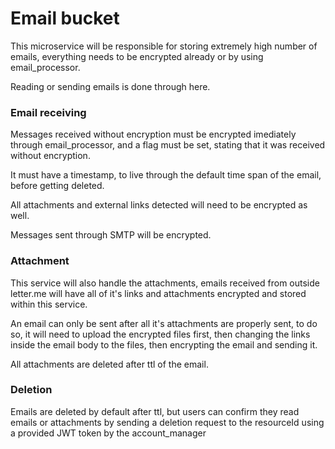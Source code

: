 # Email bucket
This microservice will be responsible for storing extremely high number of emails, everything needs to be encrypted already or by using email_processor.

Reading or sending emails is done through here.

### Email receiving
Messages received without encryption must be encrypted imediately through email_processor, and a flag must be set, stating that it was received without encryption.

It must have a timestamp, to live through the default time span of the email, before getting deleted.

All attachments and external links detected will need to be encrypted as well.

Messages sent through SMTP will be encrypted.

### Attachment
This service will also handle the attachments, emails received from outside letter.me will have all of it's links and attachments encrypted and stored within this service.

An email can only be sent after all it's attachments are properly sent, to do so, it will need to upload the encrypted files first, then changing the links inside the email body to the files, then encrypting the email and sending it.

All attachments are deleted after ttl of the email.

### Deletion
Emails are deleted by default after ttl, but users can confirm they read emails or attachments by sending a deletion request to the resourceId using a provided JWT token by the account_manager